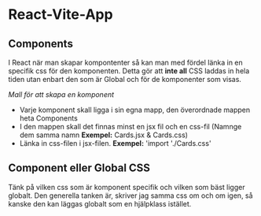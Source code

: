 # React-Vite-App

## Components
I React när man skapar kompontenter så kan man med fördel länka in en specifik css för den komponenten. Detta gör att **inte all** CSS laddas in hela tiden utan enbart den som är Global och för de komponenter som visas.

*Mall för att skapa en komponent*
- Varje komponent skall ligga i sin egna mapp, den överordnade mappen heta Components
- I den mappen skall det finnas minst en jsx fil och en css-fil (Namnge dem samma namn **Exempel:** Cards.jsx & Cards.css)
- Länka in css-filen i jsx-filen. **Exempel:** 'import './Cards.css'

## Component eller Global CSS
Tänk på vilken css som är komponent specifik och vilken som bäst ligger globalt. Den generella tanken är, skriver jag samma css om och om igen, så kanske den kan läggas globalt som en hjälpklass istället.